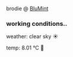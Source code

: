 brodie @ [BluMint](https://www.linkedin.com/company/blumint-io/)

<!--weather_start-->
### working conditions..

weather: clear sky ☀️

temp: 8.01 °C 🧥

<!--weather_end-->
